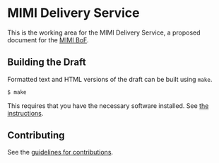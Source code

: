 # MIMI Delivery Service

This is the working area for the MIMI Delivery Service, a proposed document for the [MIMI BoF](https://datatracker.ietf.org/group/mimi/about/).

## Building the Draft

Formatted text and HTML versions of the draft can be built using `make`.

```sh
$ make
```

This requires that you have the necessary software installed.  See 
[the instructions](https://github.com/martinthomson/i-d-template/blob/master/doc/SETUP.md).


## Contributing

See the
[guidelines for contributions](https://github.com/raphaelrobert/privacypass-batched-tokens/blob/main/CONTRIBUTING.md).
